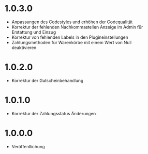 # 1.0.3.0
* Anpassungen des Codestyles und erhöhen der Codequalität
* Korrektur der fehlenden Nachkommastellen Anzeige im Admin für Erstattung und Einzug
* Korrektur von fehlenden Labels in den Plugineinstellungen
* Zahlungsmethoden für Warenkörbe mit einem Wert von Null deaktivieren

# 1.0.2.0
* Korrektur der Gutscheinbehandlung

# 1.0.1.0
* Korrektur der Zahlungsstatus Änderungen

# 1.0.0.0
* Veröffentlichung
